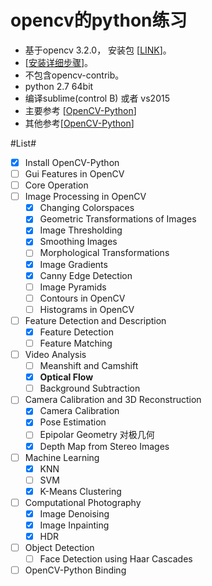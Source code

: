 # opencv的python练习 #

- 基于opencv 3.2.0， 安装包 [[LINK](https://sourceforge.net/projects/opencvlibrary/files/opencv-win/3.2.0/)]。 
- [[安装详细步骤](http://docs.opencv.org/master/d5/de5/tutorial_py_setup_in_windows.html)]。
- 不包含opencv-contrib。
- python 2.7 64bit
- 编译sublime(control B) 或者 vs2015
- 主要参考 [[OpenCV-Python](http://docs.opencv.org/3.2.0/d6/d00/tutorial_py_root.html)]
- 其他参考[[OpenCV-Python](https://opencv-python-tutroals.readthedocs.io/en/latest/#)]


#List#
- [x] Install OpenCV-Python
- [ ] Gui Features in OpenCV
- [ ] Core Operation
- [ ] Image Processing in OpenCV
	- [x] Changing Colorspaces
	- [x] Geometric Transformations of Images
	- [x] Image Thresholding
	- [x] Smoothing Images
	- [ ] Morphological Transformations
	- [x] Image Gradients
	- [x] Canny Edge Detection
	- [ ] Image Pyramids
	- [ ] Contours in OpenCV
 	- [ ] Histograms in OpenCV
- [ ] Feature Detection and Description
	- [x] Feature Detection
	- [ ] Feature Matching
- [ ] Video Analysis
	- [ ] Meanshift and Camshift
	- [x] **Optical Flow**
	- [ ] Background Subtraction
- [ ] Camera Calibration and 3D Reconstruction
	- [x] Camera Calibration
	- [x] Pose Estimation
	- [ ] Epipolar Geometry 对极几何
	- [x] Depth Map from Stereo Images
- [ ] Machine Learning
	- [x] KNN
	- [ ] SVM
	- [x] K-Means Clustering
- [ ] Computational Photography
	- [x] Image Denoising
	- [x] Image Inpainting
	- [x] HDR
- [ ] Object Detection
	- [ ] Face Detection using Haar Cascades
- [ ] OpenCV-Python Binding